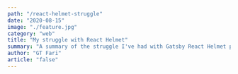 ```yaml
---
path: "/react-helmet-struggle"
date: "2020-08-15"
image: "./feature.jpg"
category: "web"
title: "My struggle with React Helmet"
summary: "A summary of the struggle I've had with Gatsby React Helmet plugin"
author: "GT Fari"
article: "false"
---
```

